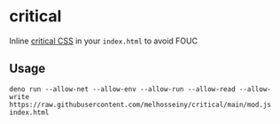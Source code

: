 # critical

Inline [critical CSS](https://web.dev/extract-critical-css/) in your `index.html` to avoid FOUC

## Usage

    deno run --allow-net --allow-env --allow-run --allow-read --allow-write https://raw.githubusercontent.com/melhosseiny/critical/main/mod.js index.html
